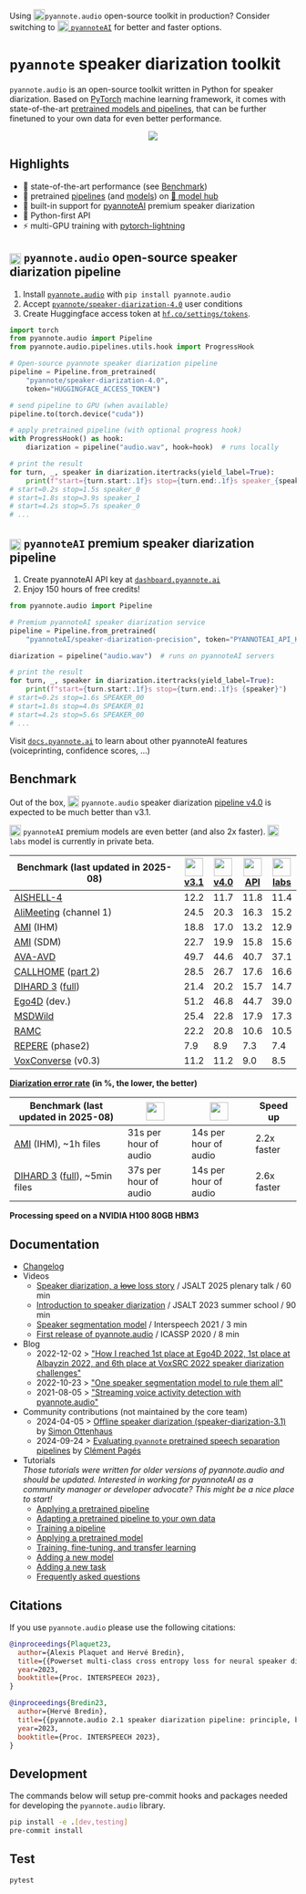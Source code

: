 Using <img src="https://avatars.githubusercontent.com/u/7559051" width="20" style="vertical-align:text-bottom;" />`pyannote.audio` open-source toolkit in production?
Consider switching to [<img src="https://avatars.githubusercontent.com/u/162698670" width="20" style="vertical-align:text-bottom;" /> `pyannoteAI`](https://www.pyannote.ai) for better and faster options.

# `pyannote` speaker diarization toolkit

`pyannote.audio` is an open-source toolkit written in Python for speaker diarization. Based on [PyTorch](https://pytorch.org) machine learning framework, it comes with state-of-the-art [pretrained models and pipelines](https://hf.co/pyannote), that can be further finetuned to your own data for even better performance.

<p align="center">
 <a href="https://www.youtube.com/watch?v=37R_R82lfwA"><img src="https://img.youtube.com/vi/37R_R82lfwA/0.jpg"></a>
</p>


## Highlights

- :exploding_head: state-of-the-art performance (see [Benchmark](#benchmark))
- :hugs: pretrained [pipelines](https://hf.co/models?other=pyannote-audio-pipeline) (and [models](https://hf.co/models?other=pyannote-audio-model)) on [:hugs: model hub](https://huggingface.co/pyannote)
- :rocket: built-in support for [pyannoteAI](https://pyannote.ai) premium speaker diarization
- :snake: Python-first API
- :zap: multi-GPU training with [pytorch-lightning](https://pytorchlightning.ai/)

## <img src="https://avatars.githubusercontent.com/u/7559051" width="20" style="vertical-align:text-bottom;" /> `pyannote.audio` open-source speaker diarization pipeline

1. Install [`pyannote.audio`](https://github.com/pyannote/pyannote-audio) with `pip install pyannote.audio`
2. Accept [`pyannote/speaker-diarization-4.0`](https://hf.co/pyannote/speaker-diarization-4.0) user conditions
3. Create Huggingface access token at [`hf.co/settings/tokens`](https://hf.co/settings/tokens).

```python
import torch
from pyannote.audio import Pipeline
from pyannote.audio.pipelines.utils.hook import ProgressHook

# Open-source pyannote speaker diarization pipeline
pipeline = Pipeline.from_pretrained(
    "pyannote/speaker-diarization-4.0",
    token="HUGGINGFACE_ACCESS_TOKEN")

# send pipeline to GPU (when available)
pipeline.to(torch.device("cuda"))

# apply pretrained pipeline (with optional progress hook)
with ProgressHook() as hook:
    diarization = pipeline("audio.wav", hook=hook)  # runs locally

# print the result
for turn, _, speaker in diarization.itertracks(yield_label=True):
    print(f"start={turn.start:.1f}s stop={turn.end:.1f}s speaker_{speaker}")
# start=0.2s stop=1.5s speaker_0
# start=1.8s stop=3.9s speaker_1
# start=4.2s stop=5.7s speaker_0
# ...

```

## <img src="https://avatars.githubusercontent.com/u/162698670" width="20" style="vertical-align:text-bottom;" /> `pyannoteAI` premium speaker diarization pipeline

1. Create pyannoteAI API key at [`dashboard.pyannote.ai`](https://dashboard.pyannote.ai) 
2. Enjoy 150 hours of free credits!

```python
from pyannote.audio import Pipeline

# Premium pyannoteAI speaker diarization service
pipeline = Pipeline.from_pretrained(
    "pyannoteAI/speaker-diarization-precision", token="PYANNOTEAI_API_KEY")

diarization = pipeline("audio.wav")  # runs on pyannoteAI servers

# print the result
for turn, _, speaker in diarization.itertracks(yield_label=True):
    print(f"start={turn.start:.1f}s stop={turn.end:.1f}s {speaker}")
# start=0.2s stop=1.6s SPEAKER_00
# start=1.8s stop=4.0s SPEAKER_01 
# start=4.2s stop=5.6s SPEAKER_00
# ...
```

Visit [`docs.pyannote.ai`](https://docs.pyannote.ai) to learn about other pyannoteAI features (voiceprinting, confidence scores, ...)

## Benchmark
Out of the box, <img src="https://avatars.githubusercontent.com/u/7559051" width="20" style="vertical-align:text-bottom;" /> `pyannote.audio` speaker diarization [pipeline v4.0](https://hf.co/pyannote/speaker-diarization-4.0) is expected to be much better than v3.1.

<img src="https://avatars.githubusercontent.com/u/162698670" width="20" style="vertical-align:text-bottom;" /> `pyannoteAI` premium models are even better (and also 2x faster). <img src="https://avatars.githubusercontent.com/u/162698670" width="20" style="vertical-align:text-bottom;" /> `labs` model is currently in private beta.


| Benchmark (last updated in 2025-08) | <a href="https://hf.co/pyannote/speaker-diarization-3.1"><img src="https://avatars.githubusercontent.com/u/7559051" width="32" /><br/>v3.1</a> | <a href="https://hf.co/pyannote/speaker-diarization-4.0"><img src="https://avatars.githubusercontent.com/u/7559051" width="32" /><br/> v4.0</a> | <a href="https://docs.pyannote.ai"><img src="https://avatars.githubusercontent.com/u/162698670" width="32" /><br/>API</a> | <a href="https://docs.pyannote.ai"><img src="https://avatars.githubusercontent.com/u/162698670" width="32" /><br/>labs</a> | 
| --------------------------------------------------------------------------------------------------------------------------- | ------------------------------------------------------ | -------------------------------------------------| ------------------------------------------------ | --- |
| [AISHELL-4](https://arxiv.org/abs/2104.03603)                                                                               | 12.2 | 11.7 | 11.8 | 11.4 | 
| [AliMeeting](https://www.openslr.org/119/) (channel 1)                                                                      | 24.5 | 20.3 | 16.3 | 15.2 | 
| [AMI](https://groups.inf.ed.ac.uk/ami/corpus/) (IHM)                                                                        | 18.8 | 17.0 | 13.2 | 12.9 |
| [AMI](https://groups.inf.ed.ac.uk/ami/corpus/) (SDM)                                                                        | 22.7 | 19.9 | 15.8 | 15.6 |
| [AVA-AVD](https://arxiv.org/abs/2111.14448)                                                                                 | 49.7 | 44.6 | 40.7 | 37.1 |
| [CALLHOME](https://catalog.ldc.upenn.edu/LDC2001S97) ([part 2](https://github.com/BUTSpeechFIT/CALLHOME_sublists/issues/1)) | 28.5 | 26.7 | 17.6 | 16.6 |
| [DIHARD 3](https://catalog.ldc.upenn.edu/LDC2022S14) ([full](https://arxiv.org/abs/2012.01477))                             | 21.4 | 20.2 | 15.7 | 14.7 |
| [Ego4D](https://arxiv.org/abs/2110.07058) (dev.)                                                                            | 51.2 | 46.8 | 44.7 | 39.0 |
| [MSDWild](https://github.com/X-LANCE/MSDWILD)                                                                               | 25.4 | 22.8 | 17.9 | 17.3 |
| [RAMC](https://www.openslr.org/123/)                                                                                        | 22.2 | 20.8 | 10.6 | 10.5 |
| [REPERE](https://www.islrn.org/resources/360-758-359-485-0/) (phase2)                                                       | 7.9  |  8.9 |  7.3 |  7.4 |
| [VoxConverse](https://github.com/joonson/voxconverse) (v0.3)                                                                | 11.2 | 11.2 |  9.0 |  8.5 |

__[Diarization error rate](http://pyannote.github.io/pyannote-metrics/reference.html#diarization) (in %, the lower, the better)__

| Benchmark (last updated in 2025-08) | <img src="https://avatars.githubusercontent.com/u/7559051" width="32" /> | <a href="https://docs.pyannote.ai"><img src="https://avatars.githubusercontent.com/u/162698670" width="32" /></a>  | Speed up
| -------------- | ----------- | ----------- | ------ |
| [AMI](https://groups.inf.ed.ac.uk/ami/corpus/) (IHM), ~1h files                                                     | 31s per hour of audio | 14s per hour of audio | 2.2x faster
| [DIHARD 3](https://catalog.ldc.upenn.edu/LDC2022S14) ([full](https://arxiv.org/abs/2012.01477)), ~5min files        | 37s per hour of audio | 14s per hour of audio | 2.6x faster

__Processing speed on a NVIDIA H100 80GB HBM3__

## Documentation

- [Changelog](CHANGELOG.md)
- Videos
  - [Speaker diarization, a ~~love~~ loss story](https://www.youtube.com/watch?v=CtjDotATEI0&list=PLSeS0sl8xpTwz7h5iJSniiF89iUdZXNJ2&index=13) / JSALT 2025 plenary talk / 60 min 
  - [Introduction to speaker diarization](https://umotion.univ-lemans.fr/video/9513-speech-segmentation-and-speaker-diarization/) / JSALT 2023 summer school / 90 min
  - [Speaker segmentation model](https://www.youtube.com/watch?v=wDH2rvkjymY) / Interspeech 2021 / 3 min
  - [First release of pyannote.audio](https://www.youtube.com/watch?v=37R_R82lfwA) / ICASSP 2020 / 8 min
- Blog
  - 2022-12-02 > ["How I reached 1st place at Ego4D 2022, 1st place at Albayzin 2022, and 6th place at VoxSRC 2022 speaker diarization challenges"](tutorials/adapting_pretrained_pipeline.ipynb)
  - 2022-10-23 > ["One speaker segmentation model to rule them all"](https://herve.niderb.fr/fastpages/2022/10/23/One-speaker-segmentation-model-to-rule-them-all)
  - 2021-08-05 > ["Streaming voice activity detection with pyannote.audio"](https://herve.niderb.fr/fastpages/2021/08/05/Streaming-voice-activity-detection-with-pyannote.html)
- Community contributions (not maintained by the core team)
  - 2024-04-05 > [Offline speaker diarization (speaker-diarization-3.1)](tutorials/community/offline_usage_speaker_diarization.ipynb) by [Simon Ottenhaus](https://github.com/simonottenhauskenbun)
  - 2024-09-24 > [Evaluating `pyannote` pretrained speech separation pipelines](tutorials/community/eval_separation_pipeline.ipynb) by  [Clément Pagés](https://github.com/)
- Tutorials  
*Those tutorials were written for older versions of pyannote.audio and should be updated. Interested in working for pyannoteAI as a community manager or developer advocate? This might be a nice place to start!*
  - [Applying a pretrained pipeline](tutorials/applying_a_pipeline.ipynb)
  - [Adapting a pretrained pipeline to your own data](tutorials/adapting_pretrained_pipeline.ipynb)
  - [Training a pipeline](tutorials/voice_activity_detection.ipynb)
  - [Applying a pretrained model](tutorials/applying_a_model.ipynb)
  - [Training, fine-tuning, and transfer learning](tutorials/training_a_model.ipynb)
  - [Adding a new model](tutorials/add_your_own_model.ipynb)
  - [Adding a new task](tutorials/add_your_own_task.ipynb)
  - [Frequently asked questions](FAQ.md)

## Citations

If you use `pyannote.audio` please use the following citations:

```bibtex
@inproceedings{Plaquet23,
  author={Alexis Plaquet and Hervé Bredin},
  title={{Powerset multi-class cross entropy loss for neural speaker diarization}},
  year=2023,
  booktitle={Proc. INTERSPEECH 2023},
}
```

```bibtex
@inproceedings{Bredin23,
  author={Hervé Bredin},
  title={{pyannote.audio 2.1 speaker diarization pipeline: principle, benchmark, and recipe}},
  year=2023,
  booktitle={Proc. INTERSPEECH 2023},
}
```

## Development

The commands below will setup pre-commit hooks and packages needed for developing the `pyannote.audio` library.

```bash
pip install -e .[dev,testing]
pre-commit install
```

## Test

```bash
pytest
```
